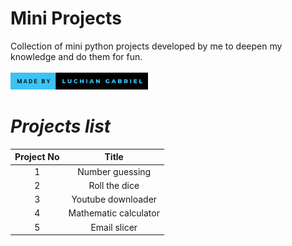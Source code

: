# Mini Projects
 Collection of mini python projects developed by me to deepen my knowledge and do them for fun.
 <br><br>
 <img src="badge.svg" width= "220"/>
 
# <i> Projects list </i>
| Project No |         Title         |
|:----------:|:---------------------:|
|     1      |    Number guessing    |
|     2      |     Roll the dice     |
|     3      |  Youtube downloader   |
|     4      | Mathematic calculator |
|     5      |     Email slicer      |
